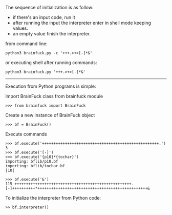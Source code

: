 The sequence of initialization is as follow:
- if there's an input code, run it
- after running the input the interpreter enter in 
  shell mode keeping values.
- an empty value finish the interpreter.

from command line:

```
python3 brainfuck.py -c '+++.>+>[-]*&'
```

or executing shell after running commands:

```
python3 brainfuck.py '+++.>+>[-]*&'
```

---

Execution from Python programs is simple:

Import BrainFuck class from brainfuck module

```
>>> from brainfuck import BrainFuck
```

Create a new instance of BrainFuck object

```
>>> bf = BrainFuck()
```

Execute commands

```
>>> bf.execute('+++++++++++++++++++++++++++++++++++++++++++++++++++.')
3
>>> bf.execute('[-]')
>>> bf.execute('{p10}*{tochar}')
importing: bflib/p10.bf
importing: bflib/tochar.bf
|10|

>>> bf.execute('&')
115 +++++++++++++++++++++++++++++++++++++++++++++++++++.[-]++++++++++*++++++++++++++++++++++++++++++++++++++++++++++++&
```

To initialize the interpreter from Python code:
```
>> bf.interpreter()
```
